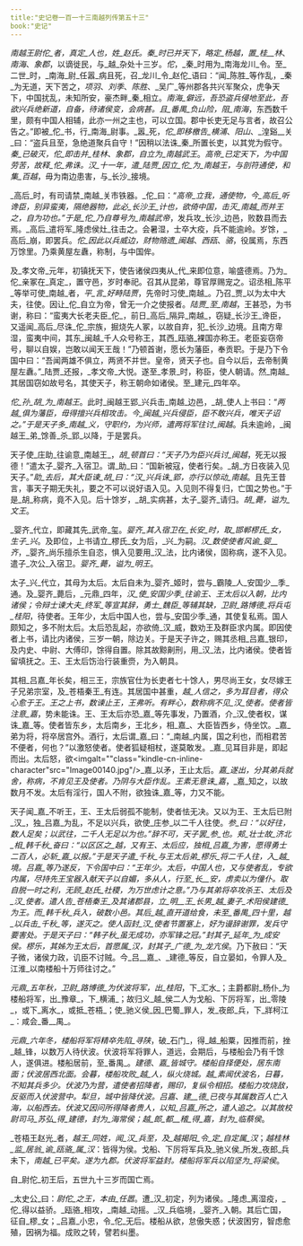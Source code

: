 ```yaml
---
title:"史记卷一百一十三南越列传第五十三"
book:"史记"
---
```

_南越王尉佗_者，_真定_人也，姓_赵氏_。_秦_时已并天下，略定_杨越_，置_桂__林_、_南海_、_象郡_，以谪徙民，与_越_杂处十三岁。_佗_，_秦_时用为_南海龙川_令。至_二世_时，_南海_尉_任嚣_病且死，召_龙川_令_赵佗_语曰：“闻_陈胜_等作乱，_秦_为无道，天下苦之，_项羽_、_刘季_、_陈胜_、_吴广_等州郡各共兴军聚众，虎争天下，中国扰乱，未知所安，豪杰畔_秦_相立。_南海_僻远，吾恐盗兵侵地至此，吾欲兴兵绝新道，自备，待诸侯变，会病甚。且_番禺_负山险，阻_南海_，东西数千里，颇有中国人相辅，此亦一州之主也，可以立国。郡中长吏无足与言者，故召公告之。”即被_佗_书，行_南海_尉事。_嚣_死，_佗_即移檄告_横浦_、_阳山_、_湟谿__关_曰：“盗兵且至，急绝道聚兵自守！”因稍以法诛_秦_所置长吏，以其党为假守。_秦_已破灭，_佗_即击并_桂林_、_象郡_，自立为_南越武王_。_高帝_已定天下，为中国劳苦，故释_佗_弗诛。_汉_十一年，遣_陆贾_因立_佗_为_南越王_，与剖符通使，和集_百越_，毋为南边患害，与_长沙_接境。

_高后_时，有司请禁_南越_关市铁器。_佗_曰：“_高帝_立我，通使物，今_高后_听谗臣，别异蛮夷，隔绝器物，此必_长沙王_计也，欲倚中国，击灭_南越_而并王之，自为功也。”于是_佗_乃自尊号为_南越武帝_，发兵攻_长沙_边邑，败数县而去焉。_高后_遣将军_隆虑侯灶_往击之。会暑湿，士卒大疫，兵不能逾岭。岁馀，_高后_崩，即罢兵。_佗_因此以兵威边，财物赂遗_闽越_、_西瓯_、_骆_，役属焉，东西万馀里。乃乘黄屋左纛，称制，与中国侔。

及_孝文帝_元年，初镇抚天下，使告诸侯四夷从_代_来即位意，喻盛德焉。乃为_佗_亲冢在_真定_，置守邑，岁时奉祀。召其从昆弟，尊官厚赐宠之。诏丞相_陈平_等举可使_南越_者，_平_言_好畤陆贾_，先帝时习使_南越_。乃召_贾_以为太中大夫，往使。因让_佗_自立为帝，曾无一介之使报者。_陆贾_至_南越_，王甚恐，为书谢，称曰：“蛮夷大长老夫臣_佗_，前日_高后_隔异_南越_，窃疑_长沙王_谗臣，又遥闻_高后_尽诛_佗_宗族，掘烧先人冢，以故自弃，犯_长沙_边境。且南方卑湿，蛮夷中间，其东_闽越_千人众号称王，其西_瓯骆_裸国亦称王。老臣妄窃帝号，聊以自娱，岂敢以闻天王哉！”乃顿首谢，愿长为藩臣，奉贡职。于是乃下令国中曰：“吾闻两雄不俱立，两贤不并世。皇帝，贤天子也。自今以后，去帝制黄屋左纛。”_陆贾_还报，_孝文帝_大悦。遂至_孝景_时，称臣，使人朝请。然_南越_其居国窃如故号名，其使天子，称王朝命如诸侯。至_建元_四年卒。

_佗_孙_胡_为_南越王_。此时_闽越王郢_兴兵击_南越_边邑，_胡_使人上书曰：“_两越_俱为藩臣，毋得擅兴兵相攻击。今_闽越_兴兵侵臣，臣不敢兴兵，唯天子诏之。”于是天子多_南越_义，守职约，为兴师，遣两将军往讨_闽越_。兵未逾岭，_闽越王_弟_馀善_杀_郢_以降，于是罢兵。

天子使_庄助_往谕意_南越王_，_胡_顿首曰：“天子乃为臣兴兵讨_闽越_，死无以报德！”遣太子_婴齐_入宿卫。谓_助_曰：“国新被寇，使者行矣。_胡_方日夜装入见天子。”_助_去后，其大臣谏_胡_曰：“_汉_兴兵诛_郢_，亦行以惊动_南越_。且先王昔言，事天子期无失礼，要之不可以说好语入见。入见则不得复归，亡国之势也。”于是_胡_称病，竟不入见。后十馀岁，_胡_实病甚，太子_婴齐_请归。_胡_薨，谥为_文王_。

_婴齐_代立，即藏其先_武帝_玺。_婴齐_其入宿卫在_长安_时，取_邯郸樛氏_女，生子_兴_。及即位，上书请立_樛氏_女为后，_兴_为嗣。_汉_数使使者风谕_婴__齐_，_婴齐_尚乐擅杀生自恣，惧入见要用_汉_法，比内诸侯，固称病，遂不入见。遣子_次公_入宿卫。_婴齐_薨，谥为_明王_。

太子_兴_代立，其母为太后。太后自未为_婴齐_姬时，尝与_霸陵_人_安国少__季_通。及_婴齐_薨后，_元鼎_四年，_汉_使_安国少季_往谕王、王太后以入朝，比内诸侯；令辩士谏大夫_终军_等宣其辞，勇士_魏臣_等辅其缺，卫尉_路博德_将兵屯_桂阳_，待使者。王年少，太后中国人也，尝与_安国少季_通，其使复私焉。国人颇知之，多不附太后。太后恐乱起，亦欲倚_汉_威，数劝王及群臣求内属。即因使者上书，请比内诸侯，三岁一朝，除边关。于是天子许之，赐其丞相_吕嘉_银印，及内史、中尉、大傅印，馀得自置。除其故黥劓刑，用_汉_法，比内诸侯。使者皆留填抚之。王、王太后饬治行装重赍，为入朝具。

其相_吕嘉_年长矣，相三王，宗族官仕为长吏者七十馀人，男尽尚王女，女尽嫁王子兄弟宗室，及_苍梧秦王_有连。其居国中甚重，_越_人信之，多为耳目者，得众心愈于王。王之上书，数谏止王，王弗听。有畔心，数称病不见_汉_使者。使者皆注意_嘉_，势未能诛。王、王太后亦恐_嘉_等先事发，乃置酒，介_汉_使者权，谋诛_嘉_等。使者皆东乡，太后南乡，王北乡，相_嘉_、大臣皆西乡，侍坐饮。_嘉_弟为将，将卒居宫外。酒行，太后谓_嘉_曰：“_南越_内属，国之利也，而相君苦不便者，何也？”以激怒使者。使者狐疑相杖，遂莫敢发。_嘉_见耳目非是，即起而出。太后怒，欲<imgalt=""class="kindle-cn-inline-character"src="Image00140.jpg"/>_嘉_以矛，王止太后。_嘉_遂出，分其弟兵就舍，称病，不肯见王及使者。乃阴与大臣作乱。王素无意诛_嘉_，_嘉_知之，以故数月不发。太后有淫行，国人不附，欲独诛_嘉_等，力又不能。

天子闻_嘉_不听王，王、王太后弱孤不能制，使者怯无决。又以为王、王太后已附_汉_，独_吕嘉_为乱，不足以兴兵，欲使_庄参_以二千人往使。_参_曰：“以好往，数人足矣；以武往，二千人无足以为也。”辞不可，天子罢_参_也。_郏_壮士故_济北_相_韩千秋_奋曰：“以区区之_越_，又有王、太后应，独相_吕嘉_为害，愿得勇士二百人，必斩_嘉_以报。”于是天子遣_千秋_与王太后弟_樛乐_将二千人往，入_越_境。_吕嘉_等乃遂反，下令国中曰：“王年少。太后，中国人也，又与使者乱，专欲内属，尽持先王宝器入献天子以自媚，多从人，行至_长__安_，虏卖以为僮仆。取自脱一时之利，无顾_赵氏_社稷，为万世虑计之意。”乃与其弟将卒攻杀王、太后及_汉_使者。遣人告_苍梧秦王_及其诸郡县，立_明__王_长男_越_妻子_术阳侯建德_为王。而_韩千秋_兵入，破数小邑。其后_越_直开道给食，未至_番禺_四十里，_越_以兵击_千秋_等，遂灭之。使人函封_汉_使者节置塞上，好为谩辞谢罪，发兵守要害处。于是天子曰：“_韩子秋_虽无成功，亦军锋之冠。”封其子_延年_为_成安侯_。_樛乐_，其姊为王太后，首愿属_汉_，封其子_广德_为_龙亢侯_。乃下赦曰：“天子微，诸侯力政，讥臣不讨贼。今_吕__嘉_、_建德_等反，自立晏如，令罪人及_江淮_以南楼船十万师往讨之。”

_元鼎_五年秋，卫尉_路博德_为伏波将军，出_桂阳_，下_汇水_；主爵都尉_杨仆_为楼船将军，出_豫章_，下_横浦_；故归义_越_侯二人为戈船、下厉将军，出_零陵_，或下_离水_，或抵_苍梧_；使_驰义侯_因_巴蜀_罪人，发_夜郎_兵，下_牂柯江_：咸会_番__禺_。

_元鼎_六年冬，楼船将军将精卒先陷_寻陕_，破_石门_，得_越_船粟，因推而前，挫_越_锋，以数万人待伏波。伏波将军将罪人，道远，会期后，与楼船会乃有千馀人，遂俱进。楼船居前，至_番禺_。_建德_、_嘉_皆城守。楼船自择便处，居东南面；伏波居西北面。会暮，楼船攻败_越_人，纵火烧城。_越_素闻伏波名，日暮，不知其兵多少。伏波乃为营，遣使者招降者，赐印，复纵令相招。楼船力攻烧敌，反驱而入伏波营中。犁旦，城中皆降伏波。_吕嘉_、_建__德_已夜与其属数百人亡入海，以船西去。伏波又因问所得降者贵人，以知_吕嘉_所之，遣人追之。以其故校尉司马_苏弘_得_建德_，封为_海常侯_；_越_郎_都__稽_得_嘉_，封为_临蔡侯_。

_苍梧王赵光_者，_越王_同姓，闻_汉_兵至，及_越揭阳_令_定_自定属_汉_；_越桂林_监_居翁_谕_瓯骆_属_汉_：皆得为侯。戈船、下厉将军兵及_驰义侯_所发_夜郎_兵未下，_南越_已平矣。遂为九郡。伏波将军益封。楼船将军兵以陷坚为_将梁侯_。

自_尉佗_初王后，五世九十三岁而国亡焉。

_太史公_曰：_尉佗_之王，本由_任嚣_。遭_汉_初定，列为诸侯。_隆虑_离湿疫，_佗_得以益骄。_瓯骆_相攻，_南越_动摇。_汉_兵临境，_婴齐_入朝。其后亡国，征自_樛_女；_吕嘉_小忠，令_佗_无后。楼船从欲，怠傲失惑；伏波困穷，智虑愈殖，因祸为福。成败之转，譬若纠墨。

